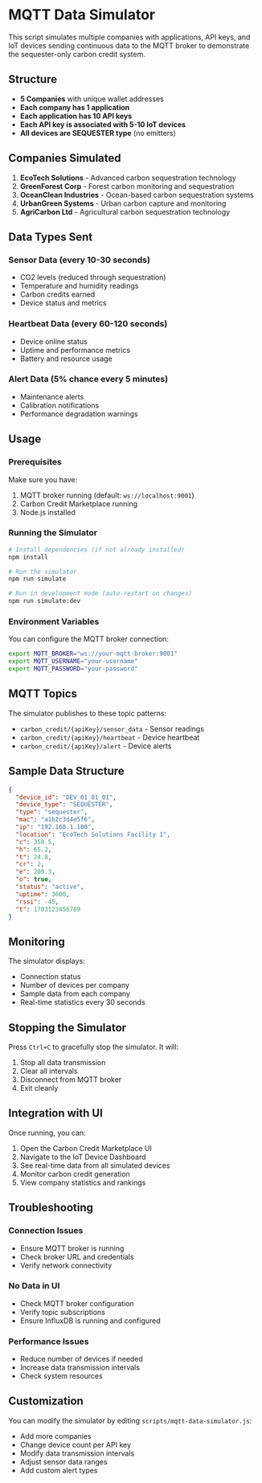 # MQTT Data Simulator

This script simulates multiple companies with applications, API keys, and IoT devices sending continuous data to the MQTT broker to demonstrate the sequester-only carbon credit system.

## Structure

- **5 Companies** with unique wallet addresses
- **Each company has 1 application**
- **Each application has 10 API keys**
- **Each API key is associated with 5-10 IoT devices**
- **All devices are SEQUESTER type** (no emitters)

## Companies Simulated

1. **EcoTech Solutions** - Advanced carbon sequestration technology
2. **GreenForest Corp** - Forest carbon monitoring and sequestration
3. **OceanClean Industries** - Ocean-based carbon sequestration systems
4. **UrbanGreen Systems** - Urban carbon capture and monitoring
5. **AgriCarbon Ltd** - Agricultural carbon sequestration technology

## Data Types Sent

### Sensor Data (every 10-30 seconds)
- CO2 levels (reduced through sequestration)
- Temperature and humidity readings
- Carbon credits earned
- Device status and metrics

### Heartbeat Data (every 60-120 seconds)
- Device online status
- Uptime and performance metrics
- Battery and resource usage

### Alert Data (5% chance every 5 minutes)
- Maintenance alerts
- Calibration notifications
- Performance degradation warnings

## Usage

### Prerequisites

Make sure you have:
1. MQTT broker running (default: `ws://localhost:9001`)
2. Carbon Credit Marketplace running
3. Node.js installed

### Running the Simulator

```bash
# Install dependencies (if not already installed)
npm install

# Run the simulator
npm run simulate

# Run in development mode (auto-restart on changes)
npm run simulate:dev
```

### Environment Variables

You can configure the MQTT broker connection:

```bash
export MQTT_BROKER="ws://your-mqtt-broker:9001"
export MQTT_USERNAME="your-username"
export MQTT_PASSWORD="your-password"
```

## MQTT Topics

The simulator publishes to these topic patterns:

- `carbon_credit/{apiKey}/sensor_data` - Sensor readings
- `carbon_credit/{apiKey}/heartbeat` - Device heartbeat
- `carbon_credit/{apiKey}/alert` - Device alerts

## Sample Data Structure

```json
{
  "device_id": "DEV_01_01_01",
  "device_type": "SEQUESTER",
  "type": "sequester",
  "mac": "a1b2c3d4e5f6",
  "ip": "192.168.1.100",
  "location": "EcoTech Solutions Facility 1",
  "c": 350.5,
  "h": 65.2,
  "t": 24.8,
  "cr": 2,
  "e": 200.3,
  "o": true,
  "status": "active",
  "uptime": 3600,
  "rssi": -45,
  "t": 1703123456789
}
```
## Monitoring

The simulator displays:
- Connection status
- Number of devices per company
- Sample data from each company
- Real-time statistics every 30 seconds

## Stopping the Simulator

Press `Ctrl+C` to gracefully stop the simulator. It will:
1. Stop all data transmission
2. Clear all intervals
3. Disconnect from MQTT broker
4. Exit cleanly

## Integration with UI

Once running, you can:
1. Open the Carbon Credit Marketplace UI
2. Navigate to the IoT Device Dashboard
3. See real-time data from all simulated devices
4. Monitor carbon credit generation
5. View company statistics and rankings

## Troubleshooting

### Connection Issues
- Ensure MQTT broker is running
- Check broker URL and credentials
- Verify network connectivity

### No Data in UI
- Check MQTT broker configuration
- Verify topic subscriptions
- Ensure InfluxDB is running and configured

### Performance Issues
- Reduce number of devices if needed
- Increase data transmission intervals
- Check system resources

## Customization

You can modify the simulator by editing `scripts/mqtt-data-simulator.js`:

- Add more companies
- Change device count per API key
- Modify data transmission intervals
- Adjust sensor data ranges
- Add custom alert types

